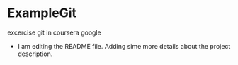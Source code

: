 # ExampleGit
excercise git in coursera google

- I am editing the README file. Adding sime more details about the project
description.

